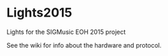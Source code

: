 Lights2015
==========

Lights for the SIGMusic EOH 2015 project

See the wiki for info about the hardware and protocol.
